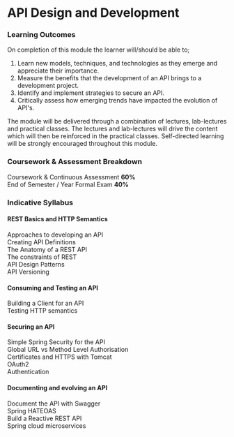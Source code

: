 # API Design and Development

### Learning Outcomes

On completion of this module the learner will/should be able to;
1. Learn new models, techniques, and technologies as they emerge and appreciate their importance.
2. Measure the benefits that the development of an API brings to a development project.
3. Identify and implement strategies to secure an API.
4. Critically assess how emerging trends have impacted the evolution of API's.

The module will be delivered through a combination of lectures, lab-lectures and practical classes. The lectures and lab-lectures will drive the content which will then be reinforced in the practical classes. Self-directed learning will be strongly encouraged throughout this module.

### Coursework & Assessment Breakdown
Coursework & Continuous Assessment **60%**  
End of Semester / Year Formal Exam **40%**  



### Indicative Syllabus

#### REST Basics and HTTP Semantics
Approaches to developing an API  
Creating API Definitions  
The Anatomy of a REST API  
The constraints of REST  
API Design Patterns  
API Versioning  

 
#### Consuming and Testing an API
Building a Client for an API  
Testing HTTP semantics  

 

#### Securing an API
Simple Spring Security for the API  
Global URL vs Method Level Authorisation  
Certificates and HTTPS with Tomcat  
OAuth2  
Authentication  

#### Documenting and evolving an API
Document the API with Swagger  
Spring HATEOAS  
Build a Reactive REST API  
Spring cloud microservices  


